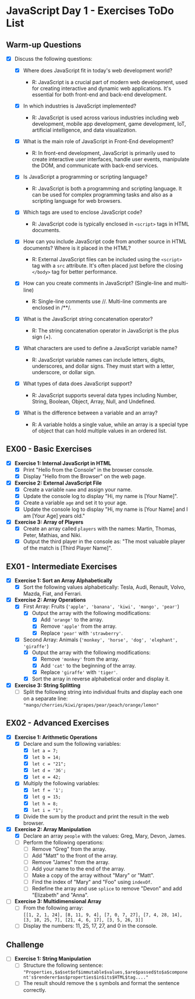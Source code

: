 # JavaScript Day 1 - Exercises ToDo List

## Warm-up Questions

- [x] Discuss the following questions:
  - [x] Where does JavaScript fit in today's web development world?
    - R: JavaScript is a crucial part of modern web development, used for creating interactive and dynamic web applications. It's essential for both front-end and back-end development.

  - [x] In which industries is JavaScript implemented?
    - R: JavaScript is used across various industries including web development, mobile app development, game development, IoT, artificial intelligence, and data visualization.

  - [x] What is the main role of JavaScript in Front-End development?
    - R: In front-end development, JavaScript is primarily used to create interactive user interfaces, handle user events, manipulate the DOM, and communicate with back-end services.

  - [x] Is JavaScript a programming or scripting language?
    - R: JavaScript is both a programming and scripting language. It can be used for complex programming tasks and also as a scripting language for web browsers.

  - [x] Which tags are used to enclose JavaScript code?
    - R: JavaScript code is typically enclosed in `<script>` tags in HTML documents.

  - [x] How can you include JavaScript code from another source in HTML documents? Where is it placed in the HTML?
    - R: External JavaScript files can be included using the `<script>` tag with a `src` attribute. It's often placed just before the closing `</body>` tag for better performance.

  - [x] How can you create comments in JavaScript? (Single-line and multi-line)
    - R: Single-line comments use //. Multi-line comments are enclosed in /**/.

  - [x] What is the JavaScript string concatenation operator?
    - R: The string concatenation operator in JavaScript is the plus sign (+).

  - [x] What characters are used to define a JavaScript variable name?
    - R: JavaScript variable names can include letters, digits, underscores, and dollar signs. They must start with a letter, underscore, or dollar sign.

  - [x] What types of data does JavaScript support?
    - R: JavaScript supports several data types including Number, String, Boolean, Object, Array, Null, and Undefined.

  - [x] What is the difference between a variable and an array?
    - R: A variable holds a single value, while an array is a special type of object that can hold multiple values in an ordered list.

## EX00 - Basic Exercises

- [x] **Exercise 1: Internal JavaScript in HTML**
  - [x] Print "Hello from the Console" in the browser console.
  - [x] Display "Hello from the Browser" on the web page.

- [x] **Exercise 2: External JavaScript File**
  - [x] Create a variable `name` and assign your name.
  - [x] Update the console log to display "Hi, my name is [Your Name]".
  - [x] Create a variable `age` and set it to your age.
  - [x] Update the console log to display "Hi, my name is [Your Name] and I am [Your Age] years old."

- [x] **Exercise 3: Array of Players**
  - [x] Create an array called `players` with the names: Martin, Thomas, Peter, Mathias, and Niki.
  - [x] Output the third player in the console as: "The most valuable player of the match is [Third Player Name]".

## EX01 - Intermediate Exercises

- [x] **Exercise 1: Sort an Array Alphabetically**
  - [x] Sort the following values alphabetically: Tesla, Audi, Renault, Volvo, Mazda, Fiat, and Ferrari.

- [x] **Exercise 2: Array Operations**
  - [x] First Array: Fruits (`'apple', 'banana', 'kiwi', 'mango', 'pear'`)
    - [x] Output the array with the following modifications:
      - [x] Add `'orange'` to the array.
      - [x] Remove `'apple'` from the array.
      - [x] Replace `'pear'` with `'strawberry'`.
  - [x] Second Array: Animals (`'monkey', 'horse', 'dog', 'elephant', 'giraffe'`)
    - [x] Output the array with the following modifications:
      - [x] Remove `'monkey'` from the array.
      - [x] Add `'cat'` to the beginning of the array.
      - [x] Replace `'giraffe'` with `'tiger'`.
    - [x] Sort the array in reverse alphabetical order and display it.

- [x] **Exercise 3: String Splitting**
  - [ ] Split the following string into individual fruits and display each one on a separate line:
    `"mango/cherries/kiwi/grapes/pear/peach/orange/lemon"`

## EX02 - Advanced Exercises

- [x] **Exercise 1: Arithmetic Operations**
  - [x] Declare and sum the following variables:
    - [x] `let a = 7;`
    - [x] `let b = 14;`
    - [x] `let c = "21";`
    - [x] `let d = '36';`
    - [x] `let e = 42;`
  - [x] Multiply the following variables:
    - [x] `let f = '1';`
    - [x] `let g = 15;`
    - [x] `let h = 8;`
    - [x] `let i = "1";`
  - [x] Divide the sum by the product and print the result in the web browser.

- [x] **Exercise 2: Array Manipulation**
  - [x] Declare an array `people` with the values: Greg, Mary, Devon, James.
  - [ ] Perform the following operations:
    - [ ] Remove "Greg" from the array.
    - [ ] Add "Matt" to the front of the array.
    - [ ] Remove "James" from the array.
    - [ ] Add your name to the end of the array.
    - [ ] Make a copy of the array without "Mary" or "Matt".
    - [ ] Find the index of "Mary" and "Foo" using `indexOf`.
    - [ ] Redefine the array and use `splice` to remove "Devon" and add "Elizabeth" and "Anna".

- [ ] **Exercise 3: Multidimensional Array**
  - [ ] From the following array:  
    `[[1, 2, 1, 24], [8, 11, 9, 4], [7, 0, 7, 27], [7, 4, 28, 14], [3, 10, 25, 7], [21, 4, 6, 17], [3, 5, 26, 3]]`
  - [ ] Display the numbers: 11, 25, 17, 27, and 0 in the console.

## Challenge

- [ ] **Exercise 1: String Manipulation**
  - [ ] Structure the following sentence:
    `"Properties,$a$set$of$immutable$values,$are$passed$to$a$component's$renderer$as$properties$in$its$HTML$tag...."`
  - [ ] The result should remove the `$` symbols and format the sentence correctly.
